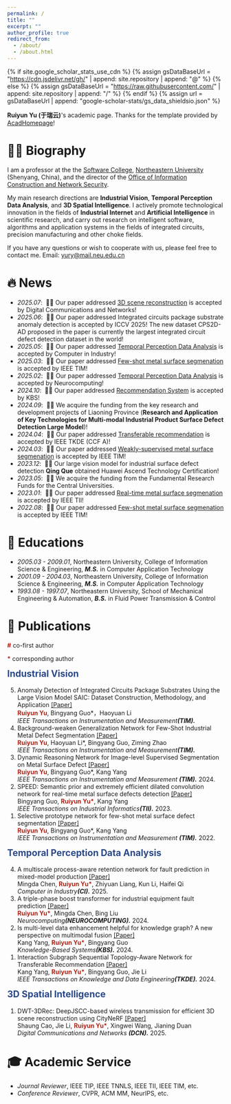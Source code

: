 ```yaml
---
permalink: /
title: ""
excerpt: ""
author_profile: true
redirect_from:
  - /about/
  - /about.html
---
```




{% if site.google_scholar_stats_use_cdn %}
{% assign gsDataBaseUrl = "https://cdn.jsdelivr.net/gh/" | append: site.repository | append: "@" %}
{% else %}
{% assign gsDataBaseUrl = "https://raw.githubusercontent.com/" | append: site.repository | append: "/" %}
{% endif %}
{% assign url = gsDataBaseUrl | append: "google-scholar-stats/gs_data_shieldsio.json" %}

<span class='anchor' id='about-me'></span>

**Ruiyun Yu (于瑞云)**'s academic page. Thanks for the template provided by [AcadHomepage](https://github.com/RayeRen/acad-homepage.github.io)!

# 🧍‍♂️ Biography

I am a professor at the the [Software College](http://sc.neu.edu.cn/), [Northeastern University](https://www.neu.edu.cn/) (Shenyang, China), and the director of the [Office of Information Construction and Network Security](http://xwb.neu.edu.cn/).

My main research directions are **Industrial Vision**, **Temporal Perception Data Analysis**, and **3D Spatial Intelligence**. I actively promote technological innovation in the fields of **Industrial Internet** and **Artificial Intelligence** in scientific research, and carry out research on intelligent software, algorithms and application systems in the fields of integrated circuits, precision manufacturing and other choke fields.

If you have any questions or wish to cooperate with us, please feel free to contact me. Email: yury@mail.neu.edu.cn

# 🔥 News
- *2025.07*: &nbsp;🎉🎉 Our paper addressed [3D scene reconstruction](https://www.sciencedirect.com/science/article/pii/S2352864825001051) is accepted by Digital Communications and Networks!
- *2025.06*: &nbsp;🎉🎉 Our paper addressed Integrated circuits package substrate anomaly detection is accepted by ICCV 2025! The new dataset CPS2D-AD proposed in the paper is currently the largest integrated circuit defect detection dataset in the world!
- *2025.05*: &nbsp;🎉🎉 Our paper addressed [Temporal Perception Data Analysis](https://www.sciencedirect.com/science/article/abs/pii/S0166361525000788) is accepted by Computer in Industry!
- *2025.03*: &nbsp;🎉🎉 Our paper addressed [Few-shot metal surface segmenation](https://ieeexplore.ieee.org/abstract/document/10898041) is accepted by IEEE TIM!
- *2025.02*: &nbsp;🎉🎉 Our paper addressed [Temporal Perception Data Analysis](https://www.sciencedirect.com/science/article/pii/S0925231224019088) is accepted by Neurocomputing!
- *2024.10*: &nbsp;🎉🎉 Our paper addressed [Recommendation System](https://www.sciencedirect.com/science/article/pii/S0950705124009195) is accepted by KBS!
- *2024.09*: &nbsp;🎉🎉 We acquire the funding from the key research and development projects of Liaoning Province (**Research and Application of Key Technologies for Multi-modal Industrial Product Surface Defect Detection Large Model**)!
- *2024.04*: &nbsp;🎉🎉 Our paper addressed [Transferable recommendation]([https://ieeexplore.ieee.org/abstract/document/10018467/](https://ieeexplore.ieee.org/abstract/document/10491370/)) is accepted by IEEE TKDE (CCF A)!
- *2024.03*: &nbsp;🎉🎉 Our paper addressed [Weakly-supervised metal surface segmenation](https://ieeexplore.ieee.org/abstract/document/10483094/) is accepted by IEEE TIM!
- *2023.12*: &nbsp;🎉🎉 Our large vision model for industrial surface defect detection **Qing Que** obtained Huawei Ascend Technology Certification!
- *2023.05*: &nbsp;🎉🎉 We acquire the funding from the Fundamental Research Funds for the Central Universities.
- *2023.01*: &nbsp;🎉🎉 Our paper addressed [Real-time metal surface segmenation](https://ieeexplore.ieee.org/abstract/document/10018467/) is accepted by IEEE TII!
- *2022.08*: &nbsp;🎉🎉 Our paper addressed [Few-shot metal surface segmenation](https://ieeexplore.ieee.org/abstract/document/9855496/) is accepted by IEEE TIM!

# 📖 Educations
- *2005.03 - 2009.01*, Northeastern University, College of Information Science & Engineering, ***M.S.*** in Computer Application Technology
- *2001.09 - 2004.03*, Northeastern University, College of Information Science & Engineering, ***M.S.*** in Computer Application Technology
- *1993.08 - 1997.07*, Northeastern University, School of Mechanical Engineering & Automation, ***B.S.*** in Fluid Power Transmission & Control

# 📝 Publications

<span style="color:#b02418; font-weight:bold;">#</span> co-first author

<span style="color:#b02418; font-weight:bold;">*</span> corresponding author <br>

<h2 id="Industrial Vision" style="color: #2c4a88; padding-top: 60px; margin-top: -60px;">Industrial Vision</h2>
<ol reversed>
  <li id="J-Pub5">
    Anomaly Detection of Integrated Circuits Package Substrates Using the Large Vision Model SAIC: Dataset Construction, Methodology, and Application <a href="https://neunews.neu.edu.cn/info/1341/951471.htm#:~:text=%E8%AF%A5%E8%AE%BA%E6%96%87%E9%9D%A2%E5%90%91%E9%9B%86%E6%88%90%E7%94%B5%E8%B7%AF%E9%99%B6%E7%93%B7%E5%B0%81%E8%A3%85%E5%9F%BA%E6%9D%BF%E8%A1%A8%E9%9D%A2%E7%BC%BA%E9%99%B7%E6%A3%80%E6%B5%8B%E9%A2%86%E5%9F%9F%EF%BC%8C%E6%9E%84%E5%BB%BA%E4%BA%86%E5%A4%A7%E8%A7%84%E6%A8%A1%E4%BA%8C%E7%BB%B4%E5%BC%82%E5%B8%B8%E6%A3%80%E6%B5%8B%E6%95%B0%E6%8D%AE%E9%9B%86CPS2D-AD%EF%BC%8C%E5%83%8F%E7%B4%A0%E5%88%86%E8%BE%A8%E7%8E%87%E9%AB%98%E8%BE%BE5um%EF%BC%8C%E6%A0%B7%E6%9C%AC%E5%AE%B9%E9%87%8F%E8%B6%8520000%E5%BC%A0%EF%BC%8C%E4%B8%BA%E7%9B%AE%E5%89%8D%E9%9B%86%E6%88%90%E7%94%B5%E8%B7%AF%E9%A2%86%E5%9F%9F%E5%86%85%E5%85%A8%E4%B8%96%E7%95%8C%E8%A7%84%E6%A8%A1%E6%9C%80%E5%A4%A7%E3%80%81%E7%B2%BE%E5%BA%A6%E6%9C%80%E9%AB%98%E7%9A%84%E6%95%B0%E6%8D%AE%E9%9B%86%E3%80%82,%E5%90%8C%E6%97%B6%EF%BC%8C%E8%AF%A5%E8%AE%BA%E6%96%87%E9%92%88%E5%AF%B9CPS2D-AD%E6%95%B0%E6%8D%AE%E9%9B%86%E6%9E%84%E5%BB%BA%E4%BA%86%E6%97%A0%E7%9B%91%E7%9D%A3%E3%80%81%E5%8D%8A%E7%9B%91%E7%9D%A3%E3%80%81%E5%B0%8F%E6%A0%B7%E6%9C%AC%E3%80%81%E5%85%A8%E7%9B%91%E7%9D%A3%E7%AD%89%E5%A4%9A%E4%B8%AA%E4%BB%BB%E5%8A%A1%E7%9A%84Benchmark%EF%BC%8C%E4%B8%BA%E7%9B%B8%E5%85%B3%E9%A2%86%E5%9F%9F%E7%9A%84%E7%A0%94%E7%A9%B6%E4%BA%BA%E5%91%98%E6%8F%90%E4%BE%9B%E4%BA%86%E5%A4%AF%E5%AE%9E%E7%9A%84%E6%95%B0%E6%8D%AE%E5%9F%BA%E7%A1%80%E3%80%82">[Paper]</a> <br>
    <span style="color:#b02418; font-weight:bold;">Ruiyun Yu</span>, Bingyang Guo*，Haoyuan Li <br>
    <i>IEEE Transactions on Instrumentation and Measurement<strong>(TIM).</strong></i>
  </li>
  <li id="J-Pub4">
    Background-weaken Generalization Network for Few-Shot Industrial Metal Defect Segmentation <a href="https://ieeexplore.ieee.org/abstract/document/10898041">[Paper]</a> <br>
    <span style="color:#b02418; font-weight:bold;">Ruiyun Yu</span>, Haoyuan Li*, Bingyang Guo, Ziming Zhao <br>
    <i>IEEE Transactions on Instrumentation and Measurement<strong>(TIM).</strong></i>
  </li>
  <li id="J-Pub3">
    Dynamic Reasoning Network for Image-level Supervised Segmentation on Metal Surface Defect <a href="https://ieeexplore.ieee.org/abstract/document/10483094/">[Paper]</a> <br>
    <span style="color:#b02418; font-weight:bold;">Ruiyun Yu</span>, Bingyang Guo*, Kang Yang <br>
    <i>IEEE Transactions on Instrumentation and Measurement <strong>(TIM).</strong></i> 2024.
  </li>
  <li id="J-Pub2">
    SPEED: Semantic prior and extremely efficient dilated convolution network for real-time metal surface defects detection <a href="https://ieeexplore.ieee.org/abstract/document/10018467/">[Paper]</a> <br>
    Bingyang Guo, <span style="color:#b02418; font-weight:bold;">Ruiyun Yu*</span>, Kang Yang <br>
    <i>IEEE Transactions on Industrial Informatics<strong>(TII).</strong></i> 2023.
  </li>
  <li id="J-Pub1">
    Selective prototype network for few-shot metal surface defect segmentation <a href="https://ieeexplore.ieee.org/abstract/document/9855496/">[Paper]</a> <br>
    <span style="color:#b02418; font-weight:bold;">Ruiyun Yu</span>, Bingyang Guo*, Kang Yang <br>
    <i>IEEE Transactions on Instrumentation and Measurement <strong>(TIM).</strong></i> 2022.
  </li>
</ol>

<h2 id="Temporal Perception Data Analysis" style="color: #2c4a88; padding-top: 60px; margin-top: -60px;">Temporal Perception Data Analysis</h2>
<ol reversed>
  <li id="J-Pub4">
    A multiscale process-aware retention network for fault prediction in mixed-model production <a href="https://www.sciencedirect.com/science/article/abs/pii/S0166361525000788">[Paper]</a> <br>
    Mingda Chen, <span style="color:#b02418; font-weight:bold;">Ruiyun Yu*</span>, Zhiyuan Liang, Kun Li, Haifei Qi<br>
    <i>Computer in Industry<strong>(CI).</strong></i> 2025.
  </li>
    <li id="J-Pub3">
    A triple-phase boost transformer for industrial equipment fault prediction <a href="https://www.sciencedirect.com/science/article/pii/S0925231224019088">[Paper]</a> <br>
    <span style="color:#b02418; font-weight:bold;">Ruiyun Yu*</span>, Mingda Chen, Bing Liu <br>
    <i>Neurocomputing<strong>(NEUROCOMPUTING).</strong></i> 2024.
  </li>
  <li id="J-Pub2">
    Is multi-level data enhancement helpful for knowledge graph? A new perspective on multimodal fusion <a href="https://www.sciencedirect.com/science/article/pii/S0950705124009195">[Paper]</a> <br>
    Kang Yang, <span style="color:#b02418; font-weight:bold;">Ruiyun Yu*</span>, Bingyang Guo <br>
    <i>Knowledge-Based Systems<strong>(KBS).</strong></i> 2024.
  </li>
  <li id="J-Pub1">
    Interaction Subgraph Sequential Topology-Aware Network for Transferable Recommendation <a href="https://ieeexplore.ieee.org/abstract/document/10491370/">[Paper]</a> <br>
    Kang Yang, <span style="color:#b02418; font-weight:bold;">Ruiyun Yu*</span>, Bingyang Guo, Jie Li <br>
    <i>IEEE Transactions on Knowledge and Data Engineering<strong>(TKDE).</strong></i> 2024.
  </li>
</ol>


<h2 id="3D Spatial Intelligence" style="color: #2c4a88; padding-top: 60px; margin-top: -60px;">3D Spatial Intelligence</h2>
<ol reversed>
  <li id="J-Pub1">
    DWT-3DRec: DeepJSCC-based wireless transmission for efficient 3D scene reconstruction using CityNeRF <a href="https://www.sciencedirect.com/science/article/pii/S2352864825001051">[Paper]</a> <br>
    Shaung Cao, Jie Li, <span style="color:#b02418; font-weight:bold;">Ruiyun Yu*</span>, Xingwei Wang, Jianing Duan <br>
    <i>Digital Communications and Networks <strong>(DCN).</strong></i> 2025.
  </li>
</ol>

# 🎓 Academic Service
- *Journal Reviewer*, IEEE TIP, IEEE TNNLS, IEEE TII, IEEE TIM, etc.
- *Conference Reviewer*, CVPR, ACM MM, NeurIPS, etc.
